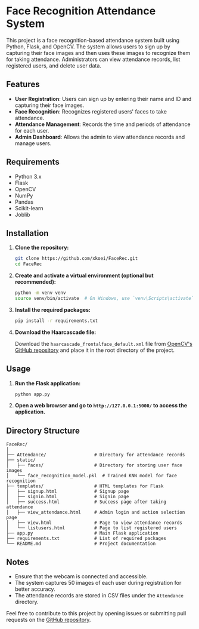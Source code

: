 # Face Recognition Attendance System

This project is a face recognition-based attendance system built using Python, Flask, and OpenCV. The system allows users to sign up by capturing their face images and then uses these images to recognize them for taking attendance. Administrators can view attendance records, list registered users, and delete user data. 

## Features

- **User Registration**: Users can sign up by entering their name and ID and capturing their face images.
- **Face Recognition**: Recognizes registered users' faces to take attendance.
- **Attendance Management**: Records the time and periods of attendance for each user.
- **Admin Dashboard**: Allows the admin to view attendance records and manage users.

## Requirements

- Python 3.x
- Flask
- OpenCV
- NumPy
- Pandas
- Scikit-learn
- Joblib

## Installation

1. **Clone the repository:**

    ```bash
    git clone https://github.com/xkoei/FaceRec.git
    cd FaceRec
    ```

2. **Create and activate a virtual environment (optional but recommended):**

    ```bash
    python -m venv venv
    source venv/bin/activate  # On Windows, use `venv\Scripts\activate`
    ```

3. **Install the required packages:**

    ```bash
    pip install -r requirements.txt
    ```

4. **Download the Haarcascade file:**

    Download the `haarcascade_frontalface_default.xml` file from [OpenCV's GitHub repository](https://github.com/opencv/opencv/tree/master/data/haarcascades) and place it in the root directory of the project.

## Usage

1. **Run the Flask application:**

    ```bash
    python app.py
    ```

2. **Open a web browser and go to `http://127.0.0.1:5000/` to access the application.**

## Directory Structure

```plaintext
FaceRec/
│
├── Attendance/                  # Directory for attendance records
├── static/
│   ├── faces/                   # Directory for storing user face images
│   └── face_recognition_model.pkl  # Trained KNN model for face recognition
├── templates/                   # HTML templates for Flask
│   ├── signup.html              # Signup page
│   ├── signin.html              # Signin page
│   ├── success.html             # Success page after taking attendance
│   ├── view_attendance.html     # Admin login and action selection page
│   ├── view.html                # Page to view attendance records
│   └── listusers.html           # Page to list registered users
├── app.py                       # Main Flask application
├── requirements.txt             # List of required packages
└── README.md                    # Project documentation
```

## Notes

- Ensure that the webcam is connected and accessible.
- The system captures 50 images of each user during registration for better accuracy.
- The attendance records are stored in CSV files under the `Attendance` directory.

Feel free to contribute to this project by opening issues or submitting pull requests on the [GitHub repository](https://github.com/your-username/face-recognition-attendance-system).
